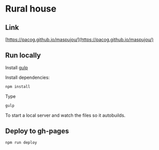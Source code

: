 # Rural house

## Link

[https://pacog.github.io/maspujou/](https://pacog.github.io/maspujou/)

## Run locally

Install [gulp](https://gulpjs.com/)

Install dependencies:
```bash
npm install
```
Type
```bash
gulp
```

To start a local server and watch the files so it autobuilds.

## Deploy to gh-pages

```bash
npm run deploy
```
